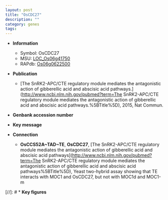 ```yaml
---
layout: post
title: "OsCDC27"
description: ""
category: genes
tags: 
---
```


* **Information**  
    + Symbol: OsCDC27  
    + MSU: [LOC_Os06g41750](http://rice.plantbiology.msu.edu/cgi-bin/ORF_infopage.cgi?orf=LOC_Os06g41750)  
    + RAPdb: [Os06g0622500](http://rapdb.dna.affrc.go.jp/viewer/gbrowse_details/irgsp1?name=Os06g0622500)  

* **Publication**  
    + [The SnRK2-APC/CTE regulatory module mediates the antagonistic action of gibberellic acid and abscisic acid pathways.](http://www.ncbi.nlm.nih.gov/pubmed?term=The SnRK2-APC/CTE regulatory module mediates the antagonistic action of gibberellic acid and abscisic acid pathways.%5BTitle%5D), 2015, Nat Commun.

* **Genbank accession number**  

* **Key message**  

* **Connection**  
    + __OsCCS52A~TAD~TE__, __OsCDC27__, [The SnRK2-APC/CTE regulatory module mediates the antagonistic action of gibberellic acid and abscisic acid pathways](http://www.ncbi.nlm.nih.gov/pubmed?term=The SnRK2-APC/CTE regulatory module mediates the antagonistic action of gibberellic acid and abscisic acid pathways%5BTitle%5D), Yeast two-hybrid assay showing that TE interacts with MOC1 and OsCDC27, but not with MOC1d and MOC1-m

[//]: # * **Key figures**  


